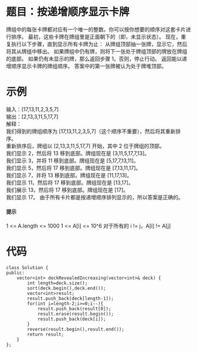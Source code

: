 # 题目：按递增顺序显示卡牌
牌组中的每张卡牌都对应有一个唯一的整数。你可以按你想要的顺序对这套卡片进行排序。
最初，这些卡牌在牌组里是正面朝下的（即，未显示状态）。
现在，重复执行以下步骤，直到显示所有卡牌为止：
从牌组顶部抽一张牌，显示它，然后将其从牌组中移出。
如果牌组中仍有牌，则将下一张处于牌组顶部的牌放在牌组的底部。
如果仍有未显示的牌，那么返回步骤 1。否则，停止行动。
返回能以递增顺序显示卡牌的牌组顺序。
答案中的第一张牌被认为处于牌堆顶部。

# 示例
输入：[17,13,11,2,3,5,7]  
输出：[2,13,3,11,5,17,7]  
解释：  
我们得到的牌组顺序为 [17,13,11,2,3,5,7]（这个顺序不重要），然后将其重新排序。  
重新排序后，牌组以 [2,13,3,11,5,17,7] 开始，其中 2 位于牌组的顶部。  
我们显示 2，然后将 13 移到底部。牌组现在是 [3,11,5,17,7,13]。  
我们显示 3，并将 11 移到底部。牌组现在是 [5,17,7,13,11]。  
我们显示 5，然后将 17 移到底部。牌组现在是 [7,13,11,17]。  
我们显示 7，并将 13 移到底部。牌组现在是 [11,17,13]。  
我们显示 11，然后将 17 移到底部。牌组现在是 [13,17]。  
我们展示 13，然后将 17 移到底部。牌组现在是 [17]。  
我们显示 17。
由于所有卡片都是按递增顺序排列显示的，所以答案是正确的。

#### 提示
1 <= A.length <= 1000
1 <= A[i] <= 10^6
对于所有的 i != j，A[i] != A[j]

# 代码
```
class Solution {
public:
    vector<int> deckRevealedIncreasing(vector<int>& deck) {
        int length=deck.size();
        sort(deck.begin(),deck.end());
        vector<int>result;
        result.push_back(deck[length-1]);
        for(int i=length-2;i>=0;i--){
            result.push_back(result[0]);
            result.erase(result.begin());
            result.push_back(deck[i]);
        }
        reverse(result.begin(),result.end());
        return result;
    }
};
```
